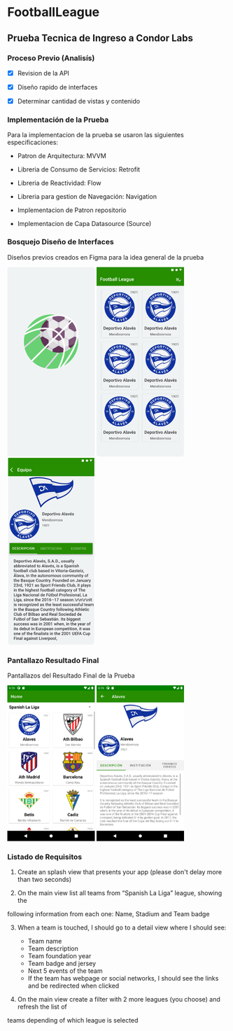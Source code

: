 # FootballLeague

## Prueba Tecnica de Ingreso a Condor Labs

### Proceso Previo (Analisís)

- [x] Revision de la API

- [x] Diseño rapido de interfaces

- [x] Determinar cantidad de vistas y contenido

### Implementación de la Prueba

Para la implementacion de la prueba se usaron las siguientes especificaciones:

- Patron de Arquitectura: MVVM

- Libreria de Consumo de Servicios: Retrofit

- Libreria de Reactividad: Flow

- Libreria para gestion de Navegación: Navigation

- Implementacion de Patron repositorio

- Implementacion de Capa Datasource (Source)

### Bosquejo Diseño de Interfaces

Diseños previos creados en Figma para la idea general de la prueba

<img src="assets/Splash.png" alt="drawing" width="200"/>

<img src="assets/Home.png" alt="drawing" width="200"/>

<img src="assets/Detalle.png" alt="drawing" width="200"/>

### Pantallazo Resultado Final

Pantallazos del Resultado Final de la Prueba

<img src="assets/Home_Final.png" alt="drawing" width="200"/>

<img src="assets/Detail_Final.png" alt="drawing" width="200"/>

### Listado de Requisitos

1. Create an splash view that presents your app (please don't delay more than two seconds)

2. On the main view list all teams from ​“Spanish La Liga” ​league, showing the

following information from each one: Name, Stadium and Team badge

3. When a team is touched, I should go to a detail view where I should see:
    - Team name
    - Team description
    - Team foundation year
    - Team badge and jersey
    - Next 5 events of the team
    - If the team has webpage or social networks, I should see the links and be
      redirected when clicked

4. On the main view create a filter with 2 more leagues (you choose) and refresh the list of


teams depending of which league is selected



